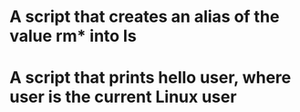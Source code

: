 # A script that creates an alias of the value rm\* into ls

# A script that prints hello user, where user is the current Linux user
